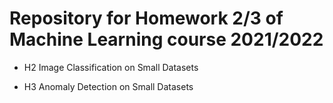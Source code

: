 # Repository for Homework 2/3 of Machine Learning course 2021/2022

- H2 Image Classification on Small Datasets

- H3 Anomaly Detection on Small Datasets
